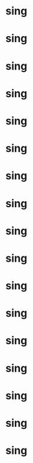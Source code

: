 # sing
# sing
# sing
# sing
# sing
# sing
# sing
# sing
# sing
# sing
# sing
# sing
# sing
# sing
# sing
# sing
# sing
